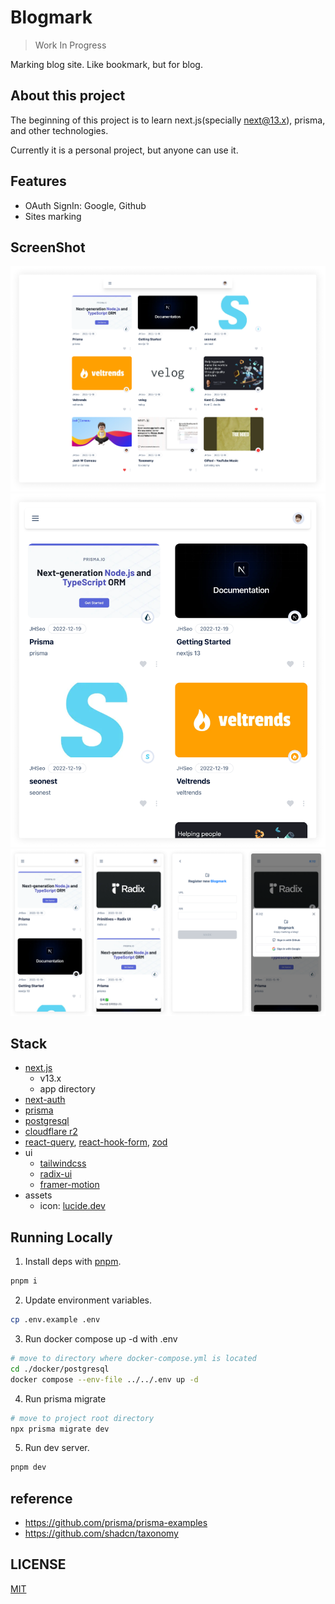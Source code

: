 # Blogmark

> Work In Progress

Marking blog site. Like bookmark, but for blog.

## About this project

The beginning of this project is to learn next.js(specially next@13.x), prisma, and other technologies.

Currently it is a personal project, but anyone can use it.

## Features

- OAuth SignIn: Google, Github
- Sites marking

## ScreenShot

![screen-lg](./__docs/images/screen-lg.png)
![screen-md](./__docs/images/screen-md.png)
![screen-sm](./__docs/images/screen-sm.png)

## Stack

- [next.js](https://beta.nextjs.org/docs/getting-started)
  - v13.x
  - app directory
- [next-auth](https://next-auth.js.org/)
- [prisma](https://www.prisma.io/)
- [postgresql](https://www.postgresql.org/)
- [cloudflare r2](https://developers.cloudflare.com/r2/)
- [react-query](https://tanstack.com/query/v4), [react-hook-form](https://react-hook-form.com/), [zod](https://zod.dev/)
- ui
  - [tailwindcss](https://tailwindcss.com/)
  - [radix-ui](https://www.radix-ui.com/docs/primitives/overview/introduction)
  - [framer-motion](https://www.framer.com/docs/)
- assets
  - icon: [lucide.dev](https://lucide.dev)

## Running Locally

1. Install deps with [pnpm](https://pnpm.io/).

```bash
pnpm i
```

2. Update environment variables.

```bash
cp .env.example .env
```

3. Run docker compose up -d with .env

```bash
# move to directory where docker-compose.yml is located
cd ./docker/postgresql
docker compose --env-file ../../.env up -d
```

4. Run prisma migrate

```bash
# move to project root directory
npx prisma migrate dev
```

5. Run dev server.

```bash
pnpm dev
```

## reference

- https://github.com/prisma/prisma-examples
- https://github.com/shadcn/taxonomy

## LICENSE

[MIT](./LICENSE)
